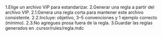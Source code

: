 1.Elige un archivo VIP para estandarizar.
2.Generar una regla a partir del archivo VIP.
    2.1.Genera una regla corta para mantener este archivo consistente.
    2.2.Incluye: objetivo, 3–5 convenciones y 1 ejemplo correcto (mínimo).
    2.3.No agregues prosa fuera de la regla.
3.Guardar las reglas generados en .cursor/rules/regla.mdc